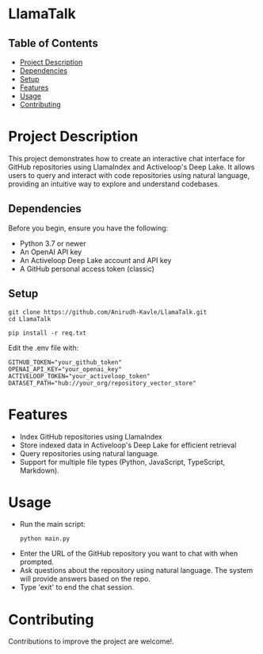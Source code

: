 # LlamaTalk
## Table of Contents

- [Project Description](#Project-Description)
- [Dependencies](#Dependencies)
- [Setup](#Setup)
- [Features](#Features)
- [Usage](#Usage)
- [Contributing](#Contributing)

# Project Description

This project demonstrates how to create an interactive chat interface for GitHub repositories using LlamaIndex and Activeloop's Deep Lake. It allows users to query and interact with code repositories using natural language, providing an intuitive way to explore and understand codebases.

## Dependencies

Before you begin, ensure you have the following:

- Python 3.7 or newer
- An OpenAI API key
- An Activeloop Deep Lake account and API key
- A GitHub personal access token (classic)

## Setup 

```
git clone https://github.com/Anirudh-Kavle/LlamaTalk.git
cd LlamaTalk
```
```
pip install -r req.txt
```
Edit the .env file with:
```
GITHUB_TOKEN="your_github_token"
OPENAI_API_KEY="your_openai_key"
ACTIVELOOP_TOKEN="your_activeloop_token"
DATASET_PATH="hub://your_org/repository_vector_store"
```

# Features
- Index GitHub repositories using LlamaIndex
- Store indexed data in Activeloop's Deep Lake for efficient retrieval
- Query repositories using natural language.
- Support for multiple file types (Python, JavaScript, TypeScript, Markdown).
  

# Usage
- Run the main script:
  ```
  python main.py
  ```
- Enter the URL of the GitHub repository you want to chat with when prompted.
- Ask questions about the repository using natural language. The system will provide answers based on the repo.
- Type 'exit' to end the chat session.


# Contributing
Contributions to improve the project are welcome!.
